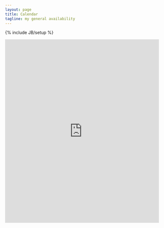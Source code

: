 ```yaml
---
layout: page
title: Calendar
tagline: my general availability
---
```

{% include JB/setup %}
<iframe src="https://www.google.com/calendar/embed?title=Curtis%20Ullerich&amp;mode=WEEK&amp;height=600&amp;wkst=1&amp;bgcolor=%23FFFFFF&amp;src=pur7dlgf894k2u5frj7f4dbrv0%40group.calendar.google.com&amp;color=%238C500B&amp;src=curtisullerich%40gmail.com&amp;color=%232952A3&amp;src=gp5ug2th1ll451v4r3uj9a1qf4%40group.calendar.google.com&amp;color=%23182C57&amp;src=r9q30e1ncneo4nnrio6u3ajs5s%40group.calendar.google.com&amp;color=%23528800&amp;ctz=America%2FChicago" style=" border-width:0 " width="100%" height="600" frameborder="0" scrolling="no"> </iframe>
